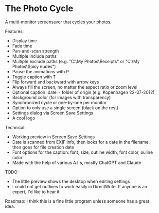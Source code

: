 # The Photo Cycle
A multi-monitor screensaver that cycles your photos.

Features:
- Display time
- Fade time
- Pan-and-scan strength
- Multiple include paths
- Multiple exclude paths (e.g. "C:\My Photos\Receipts" or "C:\My Photos\Spicy nudes")
- Pause the animations with P
- Toggle caption with T
- Flip forward and backward with arrow keys
- Always fill the screen, no matter the aspect ratio or zoom level
- Optional caption: date + folder of origin (e.g. Kopenhagen 22-07-2012)
- Background color (for images with transparency)
- Synchronized cycle or one-by-one per monitor
- Option to only use a single screen (black on the rest)
- Settings dialog via Screen Save Settings
- A cool logo

Technical:
- Working preview in Screen Save Settings
- Date is scanned from EXIF info, then looks for a date in the filename, then goes for file creation date
- Font options for the caption: font, size, outline width, font color, ouline color
- Made with the help of various A.I.s, mostly ChatGPT and Claude

TODO:
- The little preview shows the desktop when editing settings
- I could not get outlines to work easily in DirectWrite. If anyone is an expert, I'd like to hear it

Roadmap:
I think this is a fine little program unless someone has a great idea.

